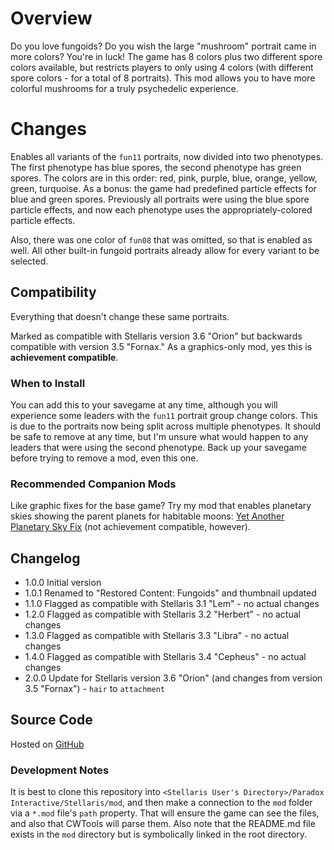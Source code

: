 # Overview

Do you love fungoids?  Do you wish the large "mushroom" portrait came in more colors?  You're in luck!  The game has 8 colors plus two different spore colors available, but restricts players to only using 4 colors (with different spore colors - for a total of 8 portraits).  This mod allows you to have more colorful mushrooms for a truly psychedelic experience.

# Changes

Enables all variants of the `fun11` portraits, now divided into two phenotypes.  The first phenotype has blue spores, the second phenotype has green spores.  The colors are in this order: red, pink, purple, blue, orange, yellow, green, turquoise.  As a bonus: the game had predefined particle effects for blue and green spores.  Previously all portraits were using the blue spore particle effects, and now each phenotype uses the appropriately-colored particle effects.

Also, there was one color of `fun08` that was omitted, so that is enabled as well.  All other built-in fungoid portraits already allow for every variant to be selected.

## Compatibility

Everything that doesn't change these same portraits.

Marked as compatible with Stellaris version 3.6 "Orion" but backwards compatible with version 3.5 "Fornax."  As a graphics-only mod, yes this is **achievement compatible**.

### When to Install

You can add this to your savegame at any time, although you will experience some leaders with the `fun11` portrait group change colors.  This is due to the portraits now being split across multiple phenotypes.  It should be safe to remove at any time, but I'm unsure what would happen to any leaders that were using the second phenotype.  Back up your savegame before trying to remove a mod, even this one.

### Recommended Companion Mods

Like graphic fixes for the base game?  Try my mod that enables planetary skies showing the parent planets for habitable moons: [Yet Another Planetary Sky Fix](https://steamcommunity.com/sharedfiles/filedetails/?id=2527918521) (not achievement compatible, however).

## Changelog

* 1.0.0 Initial version
* 1.0.1 Renamed to "Restored Content: Fungoids" and thumbnail updated
* 1.1.0 Flagged as compatible with Stellaris 3.1 "Lem" - no actual changes
* 1.2.0 Flagged as compatible with Stellaris 3.2 "Herbert" - no actual changes
* 1.3.0 Flagged as compatible with Stellaris 3.3 "Libra" - no actual changes
* 1.4.0 Flagged as compatible with Stellaris 3.4 "Cepheus" - no actual changes
* 2.0.0 Update for Stellaris version 3.6 "Orion" (and changes from version 3.5 "Fornax") - `hair` to `attachment`

## Source Code

Hosted on [GitHub](https://github.com/corsairmarks/portrait_unlock_fungoid)

### Development Notes

It is best to clone this repository into `<Stellaris User's Directory>/Paradox Interactive/Stellaris/mod`, and then make a connection to the `mod` folder via a `*.mod` file's `path` property.  That will ensure the game can see the files, and also that CWTools will parse them.  Also note that the README.md file exists in the `mod` directory but is symbolically linked in the root directory.